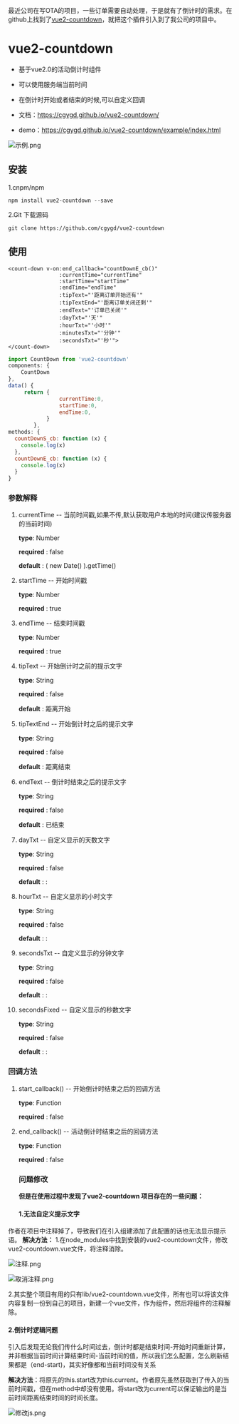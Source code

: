 最近公司在写OTA的项目，一些订单需要自动处理，于是就有了倒计时的需求。在github上找到了[vue2-countdown](https://github.com/cgygd/vue2-countdown)，就把这个插件引入到了我公司的项目中。

# vue2-countdown

- 基于vue2.0的活动倒计时组件

- 可以使用服务端当前时间

- 在倒计时开始或者结束的时候,可以自定义回调

- 文档：<https://cgygd.github.io/vue2-countdown/>

- demo：<https://cgygd.github.io/vue2-countdown/example/index.html>

![示例.png](https://upload-images.jianshu.io/upload_images/6943526-5e95d816da59c79c.png?imageMogr2/auto-orient/strip%7CimageView2/2/w/1240)


## 安装

1.cnpm/npm

```shell
npm install vue2-countdown --save
```

2.Git 下载源码

```shell
git clone https://github.com/cgygd/vue2-countdown
```

## 使用

```vue
<count-down v-on:end_callback="countDownE_cb()"
			    :currentTime="currentTime"
			   	:startTime="startTime"
			  	:endTime="endTime"
			  	:tipText="'距离订单开始还有'"
			  	:tipTextEnd="'距离订单关闭还剩'"
			  	:endText="'订单已关闭'"
			  	:dayTxt="'天'"
			  	:hourTxt="'小时'"
			  	:minutesTxt="'分钟'"
			  	:secondsTxt="'秒'">
</count-down>
```

```js
import CountDown from 'vue2-countdown'
components: {
    CountDown
},
data() {
     return {
                currentTime:0,
                startTime:0,
                endTime:0,
            }
        },
methods: {
  countDownS_cb: function (x) {
    console.log(x)
  },
  countDownE_cb: function (x) {
    console.log(x)
  }
}
```

### 参数解释

1. currentTime -- 当前时间戳,如果不传,默认获取用户本地的时间(建议传服务器的当前时间)

   **type**: Number

   **required** : false

   **default** : ( new Date() ).getTime()

2. startTime -- 开始时间戳

   **type**: Number

   **required** : true

3. endTime -- 结束时间戳

   **type**: Number

   **required** : true

4. tipText -- 开始倒计时之前的提示文字

   **type**: String

   **required** : false

   **default** : 距离开始

5. tipTextEnd -- 开始倒计时之后的提示文字

   **type**: String

   **required** : false

   **default** : 距离结束

6. endText -- 倒计时结束之后的提示文字

   **type**: String

   **required** : false

   **default** : 已结束

7. dayTxt -- 自定义显示的天数文字

   **type**: String

   **required** : false

   **default** : :

8. hourTxt -- 自定义显示的小时文字

   **type**: String

   **required** : false

   **default** : :

9. secondsTxt -- 自定义显示的分钟文字

   **type**: String

   **required** : false

   **default** : :

10. secondsFixed -- 自定义显示的秒数文字

    **type**: String

    **required** : false

    **default** : :

### 回调方法

1. start_callback() -- 开始倒计时结束之后的回调方法

   **type**: Function

   **required** : false

2. end_callback() -- 活动倒计时结束之后的回调方法

   **type**: Function

   **required** : false



   ### 问题修改

   **但是在使用过程中发现了vue2-countdown 项目存在的一些问题：**

   #### 1.无法自定义提示文字
  作者在项目中注释掉了，导致我们在引入组建添加了此配置的话也无法显示提示语。
   **解决方法：**
1.在node_modules中找到安装的vue2-countdown文件，修改vue2-countdown.vue文件，将注释消除。

![注释.png](https://upload-images.jianshu.io/upload_images/6943526-e9c880f9edf7380f.png?imageMogr2/auto-orient/strip%7CimageView2/2/w/1240)

![取消注释.png](https://upload-images.jianshu.io/upload_images/6943526-3001473259bd5019.png?imageMogr2/auto-orient/strip%7CimageView2/2/w/1240)

 2.其实整个项目有用的只有lib/vue2-countdown.vue文件，所有也可以将该文件内容复制一份到自己的项目，新建一个vue文件，作为组件，然后将组件的注释解除。
   
   #### 2.倒计时逻辑问题

   引入后发现无论我们传什么时间过去，倒计时都是结束时间-开始时间重新计算，并非根据当前时间计算结束时间-当前时间的值，所以我们怎么配置，怎么刷新结果都是（end-start)，其实好像都和当前时间没有关系

 **解决方法**：将原先的this.start改为this.current。作者原先虽然获取到了传入的当前时间戳，但在method中却没有使用。将start改为current可以保证输出的是当前时间距离结束时间的时间长度。

![修改js.png](https://upload-images.jianshu.io/upload_images/6943526-9e49d6544d9966ba.png?imageMogr2/auto-orient/strip%7CimageView2/2/w/1240)

